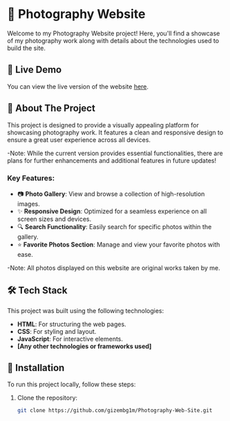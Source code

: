 # 📸 Photography Website

Welcome to my Photography Website project! Here, you'll find a showcase of my photography work along with details about the technologies used to build the site.

## 🌟 Live Demo
You can view the live version of the website [here](https://secretlyglowingphotography.netlify.app/).

## 🚀 About The Project
This project is designed to provide a visually appealing platform for showcasing photography work. It features a clean and responsive design to ensure a great user experience across all devices.

-Note: While the current version provides essential functionalities, there are plans for further enhancements and additional features in future updates!

### Key Features:
- 📷 **Photo Gallery**: View and browse a collection of high-resolution images.
- ✨ **Responsive Design**: Optimized for a seamless experience on all screen sizes and devices.
- 🔍 **Search Functionality**: Easily search for specific photos within the gallery.
- ⭐ **Favorite Photos Section**: Manage and view your favorite photos with ease.

-Note: All photos displayed on this website are original works taken by me.

## 🛠 Tech Stack
This project was built using the following technologies:
- **HTML**: For structuring the web pages.
- **CSS**: For styling and layout.
- **JavaScript**: For interactive elements.
- **[Any other technologies or frameworks used]**

## 📂 Installation

To run this project locally, follow these steps:

1. Clone the repository:
   ```bash
   git clone https://github.com/gizembg1m/Photography-Web-Site.git
